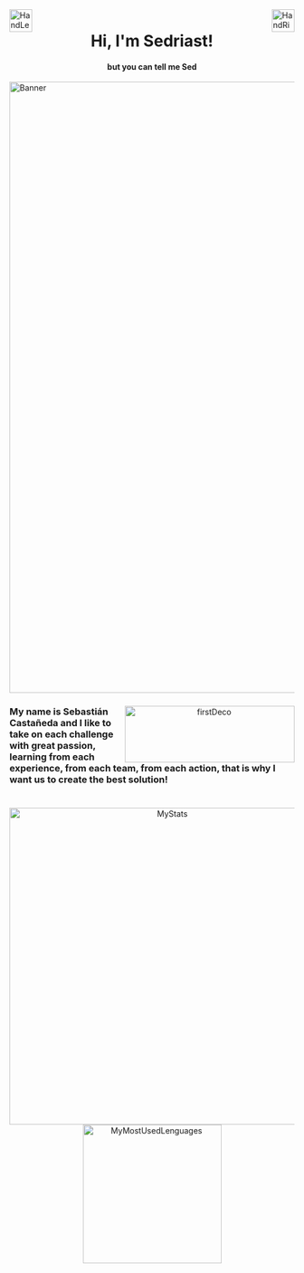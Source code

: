 <img alt="HandLeftDeco" src="https://github.com/TheDudeThatCode/TheDudeThatCode/blob/master/Assets/Hi.gif" align="left" width="40"/>
<img alt="HandRightDeco" src="https://github.com/TheDudeThatCode/TheDudeThatCode/blob/master/Assets/Hi.gif" align="right" width="40"/>

<h1 align="center">Hi, I'm Sedriast! </h1> 
<h4 align="center">but you can tell me Sed </h4>
  
<img align="center" alt="Banner" src="https://firebasestorage.googleapis.com/v0/b/port-e39af.appspot.com/o/README_HEAD.svg?alt=media&token=27c7d262-2a65-4857-abaa-1a82c21dc9b0" width="1080" />

<div align="center"> 
  <img  alt="firstDeco" src="https://encrypted-tbn0.gstatic.com/images?q=tbn:ANd9GcSmlrtfyDKbp3vea_wfCVJnEUKZuNsa9TnOrw&usqp=CAU" align="right" width="300" height="100"/>
  <h3 align="left"> 
      My name is Sebastián Castañeda and I like to take on each 
    challenge with great passion, learning from each experience, 
    from each team, from each action, that is why I want us to create 
    the best solution!
  </h3>
</div>

<h1></h1>

<div align="center">
  <img alt="MyStats" src="https://github-readme-stats.vercel.app/api?username=exSED&show_icons=true&theme=transparent" width="560"/>
  <img alt="MyMostUsedLenguages" src="https://github-readme-stats.vercel.app/api/top-langs/?username=exSED&theme=transparent&hide=glsl" width="245"/>
</div>
